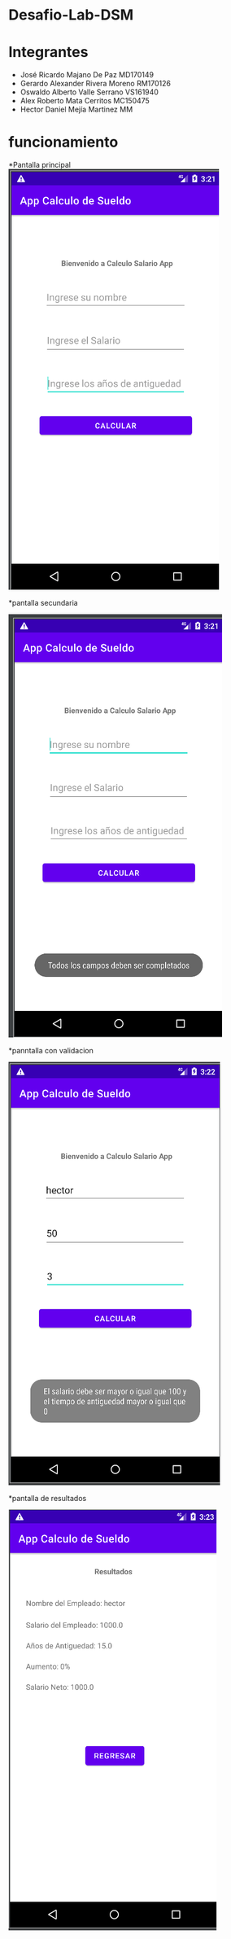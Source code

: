 # Desafio-Lab-DSM

# Integrantes

- José Ricardo Majano De Paz MD170149
- Gerardo Alexander Rivera Moreno RM170126
- Oswaldo Alberto Valle Serrano VS161940
- Alex Roberto Mata Cerritos MC150475
- Hector Daniel Mejía Martinez MM

# funcionamiento 

*Pantalla principal
<img src="https://github.com/hector-manny/Desafio-Lab-DSM/blob/main/Captura%20de%20pantalla%20(262).png?raw=true"/>

*pantalla secundaria 

<img src="https://github.com/hector-manny/Desafio-Lab-DSM/blob/main/Captura%20de%20pantalla%20(263).png?raw=true"/>

*panntalla con validacion

<img src="https://github.com/hector-manny/Desafio-Lab-DSM/blob/main/Captura%20de%20pantalla%20(264).png?raw=true"/>

*pantalla de resultados

<img src="https://github.com/hector-manny/Desafio-Lab-DSM/blob/main/Captura%20de%20pantalla%20(265).png?raw=true"/>

